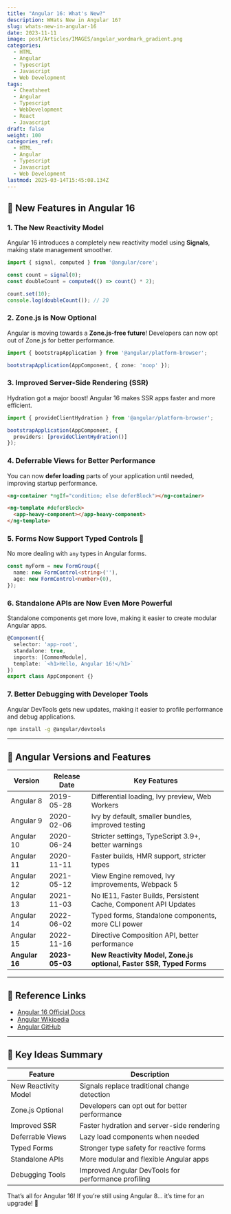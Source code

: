```yaml
---
title: "Angular 16: What's New?"
description: WHats New in Angular 16?
slug: whats-new-in-angular-16
date: 2023-11-11
image: post/Articles/IMAGES/angular_wordmark_gradient.png
categories:
  - HTML
  - Angular
  - Typescript
  - Javascript
  - Web Development
tags:
  - Cheatsheet
  - Angular
  - Typescript
  - WebDevelopment
  - React
  - Javascript
draft: false
weight: 100
categories_ref:
  - HTML
  - Angular
  - Typescript
  - Javascript
  - Web Development
lastmod: 2025-03-14T15:45:08.134Z
---
```

<!-- 
# WHats New in Angular 16?

Angular 16 is here, and it’s like the team at Google decided to turbocharge everything.

 From reactivity improvements to major performance upgrades, Angular 16 is packed with features that will make developers smile (or at least nod in approval while sipping coffee). Let’s break down everything you need to know about Angular 16 with code examples and just enough humor to keep things interesting!

---
-->

## 🚀 New Features in Angular 16

### 1. The New Reactivity Model

Angular 16 introduces a completely new reactivity model using **Signals**, making state management smoother.

```typescript
import { signal, computed } from '@angular/core';

const count = signal(0);
const doubleCount = computed(() => count() * 2);

count.set(10);
console.log(doubleCount()); // 20
```

### 2. Zone.js is Now Optional

Angular is moving towards a **Zone.js-free future**! Developers can now opt out of Zone.js for better performance.

```typescript
import { bootstrapApplication } from '@angular/platform-browser';

bootstrapApplication(AppComponent, { zone: 'noop' });
```

### 3. Improved Server-Side Rendering (SSR)

Hydration got a major boost! Angular 16 makes SSR apps faster and more efficient.

```typescript
import { provideClientHydration } from '@angular/platform-browser';

bootstrapApplication(AppComponent, {
  providers: [provideClientHydration()]
});
```

### 4. Deferrable Views for Better Performance

You can now **defer loading** parts of your application until needed, improving startup performance.

```html
<ng-container *ngIf="condition; else deferBlock"></ng-container>

<ng-template #deferBlock>
  <app-heavy-component></app-heavy-component>
</ng-template>
```

### 5. Forms Now Support Typed Controls 🎉

No more dealing with `any` types in Angular forms.

```typescript
const myForm = new FormGroup({
  name: new FormControl<string>(''),
  age: new FormControl<number>(0),
});
```

### 6. Standalone APIs are Now Even More Powerful

Standalone components get more love, making it easier to create modular Angular apps.

```typescript
@Component({
  selector: 'app-root',
  standalone: true,
  imports: [CommonModule],
  template: `<h1>Hello, Angular 16!</h1>`
})
export class AppComponent {}
```

### 7. Better Debugging with Developer Tools

Angular DevTools gets new updates, making it easier to profile performance and debug applications.

```bash
npm install -g @angular/devtools
```

***

## 📜 Angular Versions and Features

| Version        | Release Date   | Key Features                                                        |
| -------------- | -------------- | ------------------------------------------------------------------- |
| Angular 8      | 2019-05-28     | Differential loading, Ivy preview, Web Workers                      |
| Angular 9      | 2020-02-06     | Ivy by default, smaller bundles, improved testing                   |
| Angular 10     | 2020-06-24     | Stricter settings, TypeScript 3.9+, better warnings                 |
| Angular 11     | 2020-11-11     | Faster builds, HMR support, stricter types                          |
| Angular 12     | 2021-05-12     | View Engine removed, Ivy improvements, Webpack 5                    |
| Angular 13     | 2021-11-03     | No IE11, Faster Builds, Persistent Cache, Component API Updates     |
| Angular 14     | 2022-06-02     | Typed forms, Standalone components, more CLI power                  |
| Angular 15     | 2022-11-16     | Directive Composition API, better performance                       |
| **Angular 16** | **2023-05-03** | **New Reactivity Model, Zone.js optional, Faster SSR, Typed Forms** |

***

## 🔗 Reference Links

* [Angular 16 Official Docs](https://angular.io/)
* [Angular Wikipedia](https://en.wikipedia.org/wiki/Angular_\(web_framework\))
* [Angular GitHub](https://github.com/angular/angular)

***

## 📝 Key Ideas Summary

| Feature              | Description                                         |
| -------------------- | --------------------------------------------------- |
| New Reactivity Model | Signals replace traditional change detection        |
| Zone.js Optional     | Developers can opt out for better performance       |
| Improved SSR         | Faster hydration and server-side rendering          |
| Deferrable Views     | Lazy load components when needed                    |
| Typed Forms          | Stronger type safety for reactive forms             |
| Standalone APIs      | More modular and flexible Angular apps              |
| Debugging Tools      | Improved Angular DevTools for performance profiling |

That’s all for Angular 16! If you’re still using Angular 8… it’s time for an upgrade! 🚀
